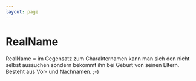 ```yaml
---
layout: page
---
```


RealName
========

RealName = im Gegensatz zum Charakternamen kann man sich den nicht selbst aussuchen sondern bekommt ihn bei Geburt von seinen Eltern. Besteht aus Vor- und Nachnamen. ;-)